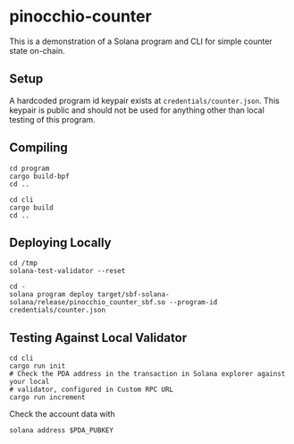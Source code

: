 # pinocchio-counter

This is a demonstration of a Solana program and CLI for simple counter state on-chain.

## Setup

A hardcoded program id keypair exists at `credentials/counter.json`. This keypair is public
and should not be used for anything other than local testing of this program.

## Compiling

```
cd program 
cargo build-bpf
cd ..
```

```
cd cli
cargo build
cd ..
```

## Deploying Locally

```
cd /tmp
solana-test-validator --reset
```

```
cd -
solana program deploy target/sbf-solana-solana/release/pinocchio_counter_sbf.so --program-id credentials/counter.json
```

## Testing Against Local Validator

```
cd cli
cargo run init
# Check the PDA address in the transaction in Solana explorer against your local
# validator, configured in Custom RPC URL
cargo run increment
```

Check the account data with
```
solana address $PDA_PUBKEY
```
